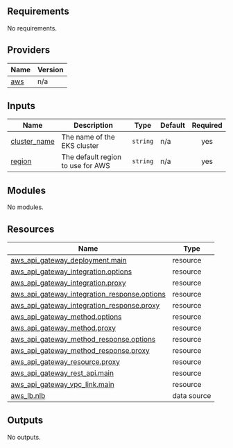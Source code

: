 <!-- BEGIN_TF_DOCS -->

## Requirements

No requirements.
## Providers

| Name | Version |
|------|---------|
| <a name="provider_aws"></a> [aws](#provider\_aws) | n/a |
## Inputs

| Name | Description | Type | Default | Required |
|------|-------------|------|---------|:--------:|
| <a name="input_cluster_name"></a> [cluster\_name](#input\_cluster\_name) | The name of the EKS cluster | `string` | n/a | yes |
| <a name="input_region"></a> [region](#input\_region) | The default region to use for AWS | `string` | n/a | yes |
## Modules

No modules.
## Resources

| Name | Type |
|------|------|
| [aws_api_gateway_deployment.main](https://registry.terraform.io/providers/hashicorp/aws/latest/docs/resources/api_gateway_deployment) | resource |
| [aws_api_gateway_integration.options](https://registry.terraform.io/providers/hashicorp/aws/latest/docs/resources/api_gateway_integration) | resource |
| [aws_api_gateway_integration.proxy](https://registry.terraform.io/providers/hashicorp/aws/latest/docs/resources/api_gateway_integration) | resource |
| [aws_api_gateway_integration_response.options](https://registry.terraform.io/providers/hashicorp/aws/latest/docs/resources/api_gateway_integration_response) | resource |
| [aws_api_gateway_integration_response.proxy](https://registry.terraform.io/providers/hashicorp/aws/latest/docs/resources/api_gateway_integration_response) | resource |
| [aws_api_gateway_method.options](https://registry.terraform.io/providers/hashicorp/aws/latest/docs/resources/api_gateway_method) | resource |
| [aws_api_gateway_method.proxy](https://registry.terraform.io/providers/hashicorp/aws/latest/docs/resources/api_gateway_method) | resource |
| [aws_api_gateway_method_response.options](https://registry.terraform.io/providers/hashicorp/aws/latest/docs/resources/api_gateway_method_response) | resource |
| [aws_api_gateway_method_response.proxy](https://registry.terraform.io/providers/hashicorp/aws/latest/docs/resources/api_gateway_method_response) | resource |
| [aws_api_gateway_resource.proxy](https://registry.terraform.io/providers/hashicorp/aws/latest/docs/resources/api_gateway_resource) | resource |
| [aws_api_gateway_rest_api.main](https://registry.terraform.io/providers/hashicorp/aws/latest/docs/resources/api_gateway_rest_api) | resource |
| [aws_api_gateway_vpc_link.main](https://registry.terraform.io/providers/hashicorp/aws/latest/docs/resources/api_gateway_vpc_link) | resource |
| [aws_lb.nlb](https://registry.terraform.io/providers/hashicorp/aws/latest/docs/data-sources/lb) | data source |
## Outputs

No outputs.
<!-- END_TF_DOCS -->